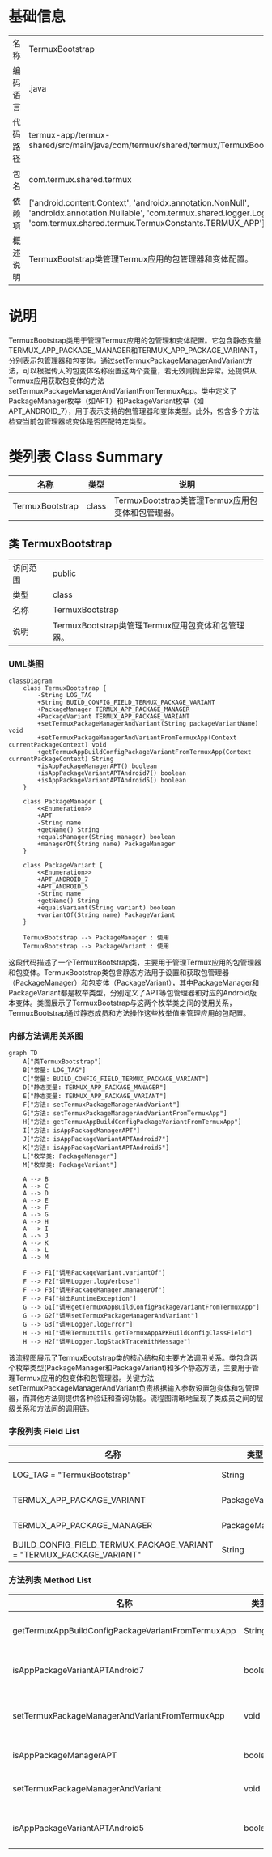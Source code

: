 # 基础信息

|      |      |
|------|------|
| 名称 | TermuxBootstrap |
| 编码语言 | .java |
| 代码路径 | termux-app/termux-shared/src/main/java/com/termux/shared/termux/TermuxBootstrap.java |
| 包名 | com.termux.shared.termux |
| 依赖项 | ['android.content.Context', 'androidx.annotation.NonNull', 'androidx.annotation.Nullable', 'com.termux.shared.logger.Logger', 'com.termux.shared.termux.TermuxConstants.TERMUX_APP'] |
| 概述说明 | TermuxBootstrap类管理Termux应用的包管理器和变体配置。 |

# 说明

TermuxBootstrap类用于管理Termux应用的包管理和变体配置。它包含静态变量TERMUX_APP_PACKAGE_MANAGER和TERMUX_APP_PACKAGE_VARIANT，分别表示包管理器和包变体。通过setTermuxPackageManagerAndVariant方法，可以根据传入的包变体名称设置这两个变量，若无效则抛出异常。还提供从Termux应用获取包变体的方法setTermuxPackageManagerAndVariantFromTermuxApp。类中定义了PackageManager枚举（如APT）和PackageVariant枚举（如APT_ANDROID_7），用于表示支持的包管理器和变体类型。此外，包含多个方法检查当前包管理器或变体是否匹配特定类型。

# 类列表 Class Summary

| 名称   | 类型  | 说明 |
|-------|------|-------------|
| TermuxBootstrap | class | TermuxBootstrap类管理Termux应用包变体和包管理器。 |



## 类 TermuxBootstrap

|      |      |
|------|------|
| 访问范围 | public |
| 类型 | class |
| 名称 | TermuxBootstrap |
| 说明 | TermuxBootstrap类管理Termux应用包变体和包管理器。 |


### UML类图

```mermaid
classDiagram
    class TermuxBootstrap {
        -String LOG_TAG
        +String BUILD_CONFIG_FIELD_TERMUX_PACKAGE_VARIANT
        +PackageManager TERMUX_APP_PACKAGE_MANAGER
        +PackageVariant TERMUX_APP_PACKAGE_VARIANT
        +setTermuxPackageManagerAndVariant(String packageVariantName) void
        +setTermuxPackageManagerAndVariantFromTermuxApp(Context currentPackageContext) void
        +getTermuxAppBuildConfigPackageVariantFromTermuxApp(Context currentPackageContext) String
        +isAppPackageManagerAPT() boolean
        +isAppPackageVariantAPTAndroid7() boolean
        +isAppPackageVariantAPTAndroid5() boolean
    }

    class PackageManager {
        <<Enumeration>>
        +APT
        -String name
        +getName() String
        +equalsManager(String manager) boolean
        +managerOf(String name) PackageManager
    }

    class PackageVariant {
        <<Enumeration>>
        +APT_ANDROID_7
        +APT_ANDROID_5
        -String name
        +getName() String
        +equalsVariant(String variant) boolean
        +variantOf(String name) PackageVariant
    }

    TermuxBootstrap --> PackageManager : 使用
    TermuxBootstrap --> PackageVariant : 使用
```

这段代码描述了一个TermuxBootstrap类，主要用于管理Termux应用的包管理器和包变体。TermuxBootstrap类包含静态方法用于设置和获取包管理器（PackageManager）和包变体（PackageVariant），其中PackageManager和PackageVariant都是枚举类型，分别定义了APT等包管理器和对应的Android版本变体。类图展示了TermuxBootstrap与这两个枚举类之间的使用关系，TermuxBootstrap通过静态成员和方法操作这些枚举值来管理应用的包配置。


### 内部方法调用关系图

```mermaid
graph TD
    A["类TermuxBootstrap"]
    B["常量: LOG_TAG"]
    C["常量: BUILD_CONFIG_FIELD_TERMUX_PACKAGE_VARIANT"]
    D["静态变量: TERMUX_APP_PACKAGE_MANAGER"]
    E["静态变量: TERMUX_APP_PACKAGE_VARIANT"]
    F["方法: setTermuxPackageManagerAndVariant"]
    G["方法: setTermuxPackageManagerAndVariantFromTermuxApp"]
    H["方法: getTermuxAppBuildConfigPackageVariantFromTermuxApp"]
    I["方法: isAppPackageManagerAPT"]
    J["方法: isAppPackageVariantAPTAndroid7"]
    K["方法: isAppPackageVariantAPTAndroid5"]
    L["枚举类: PackageManager"]
    M["枚举类: PackageVariant"]

    A --> B
    A --> C
    A --> D
    A --> E
    A --> F
    A --> G
    A --> H
    A --> I
    A --> J
    A --> K
    A --> L
    A --> M

    F --> F1["调用PackageVariant.variantOf"]
    F --> F2["调用Logger.logVerbose"]
    F --> F3["调用PackageManager.managerOf"]
    F --> F4["抛出RuntimeException"]
    G --> G1["调用getTermuxAppBuildConfigPackageVariantFromTermuxApp"]
    G --> G2["调用setTermuxPackageManagerAndVariant"]
    G --> G3["调用Logger.logError"]
    H --> H1["调用TermuxUtils.getTermuxAppAPKBuildConfigClassField"]
    H --> H2["调用Logger.logStackTraceWithMessage"]
```

该流程图展示了TermuxBootstrap类的核心结构和主要方法调用关系。类包含两个枚举类型(PackageManager和PackageVariant)和多个静态方法，主要用于管理Termux应用的包变体和包管理器。关键方法setTermuxPackageManagerAndVariant负责根据输入参数设置包变体和包管理器，而其他方法则提供各种验证和查询功能。流程图清晰地呈现了类成员之间的层级关系和方法间的调用链。

### 字段列表 Field List

| 名称  | 类型  | 说明 |
|-------|-------|------|
| LOG_TAG = "TermuxBootstrap" | String | 私有常量LOG_TAG值为TermuxBootstrap |
| TERMUX_APP_PACKAGE_VARIANT | PackageVariant | 静态包变量TERMUX_APP_PACKAGE_VARIANT |
| TERMUX_APP_PACKAGE_MANAGER | PackageManager | 静态包管理器变量TERMUX_APP_PACKAGE_MANAGER |
| BUILD_CONFIG_FIELD_TERMUX_PACKAGE_VARIANT = "TERMUX_PACKAGE_VARIANT" | String | Termux包变体的构建配置字段常量。 |

### 方法列表 Method List

| 名称  | 类型  | 说明 |
|-------|-------|------|
| getTermuxAppBuildConfigPackageVariantFromTermuxApp | String | 获取Termux应用包变体配置，失败返回null并记录日志。 |
| isAppPackageVariantAPTAndroid7 | boolean | 检查应用包变体是否为APT_ANDROID_7。 |
| setTermuxPackageManagerAndVariantFromTermuxApp | void | 静态方法设置Termux包管理器和变体，失败时记录错误。 |
| isAppPackageManagerAPT | boolean | 检查应用包管理器是否为APT类型。 |
| setTermuxPackageManagerAndVariant | void | 设置Termux包管理器和变体，验证并记录配置。 |
| isAppPackageVariantAPTAndroid5 | boolean | 检查应用包变体是否为APT_ANDROID_5。 |




